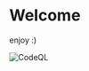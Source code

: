 # Welcome

enjoy
:)

![CodeQL](https://github.com/4k4xs4pH1r3/offensive-security/workflows/CodeQL/badge.svg)
